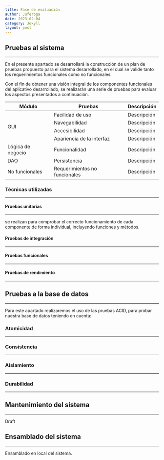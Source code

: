 ```yaml
---
title: Fase de evaluación
author: Juferoga
date: 2023-02-04
category: Jekyll
layout: post
---
```


## Pruebas al sistema
--- 

En el presente apartado se desarrollará la construcción de un plan de pruebas propuesto para el sistema desarrollado, en el cual se valide tanto los requerimientos funcionales como no funcionales.

Con el fin de obtener una visión integral de los componentes funcionales del aplicativo desarrollado, se realizarán una serie de pruebas para evaluar los aspectos presentados a continuación.

<table>
  <thead>
    <tr>
      <th>Módulo</th>
      <th>Pruebas</th>
      <th>Descripción</th>
    </tr>
  </thead>
  <tbody>
    <tr>
      <td rowspan="4">GUI</td>
      <td>Facilidad de uso</td>
      <td>Descripción</td>
    </tr>
    <tr>
      <td>Navegabilidad</td>
      <td>Descripción</td>
    </tr>
    <tr>
      <td>Accesibilidad</td>
      <td>Descripción</td>
    </tr>
    <tr>
      <td>Apariencia de la interfaz</td>
      <td>Descripción</td>
    </tr>
    <tr>
      <td>Lógica de negocio</td>
      <td>Funcionalidad</td>
      <td>Descripción</td>
    </tr>
    <tr>
      <td>DAO</td>
      <td>Persistencia</td>
      <td>Descripción</td>
    </tr>
    <tr>
      <td>No funcionales</td>
      <td>Requerimientos no funcionales</td>
      <td>Descripción</td>
    </tr>
  </tbody>
</table>

### Técnicas utilizadas
---

#### Pruebas unitarias
---
se realizan para comprobar el correcto funcionamiento de cada componente de forma individual, incluyendo funciones y métodos.
#### Pruebas de integración
---

#### Pruebas funcionales
---

#### Pruebas de rendimiento
---

## Pruebas a la base de datos
---

Para este apartado realizaremos el uso de las pruebas ACID, para probar nuestra base de datos teniendo en cuenta:

### Atomicidad
---

### Consistencia
---

### Aislamiento
---

### Durabilidad
---

## Mantenimiento del sistema
---

Draft

## Ensamblado del sistema
---
Ensamblado en local del sistema.
